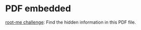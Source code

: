 # PDF embedded

[root-me challenge](https://www.root-me.org/en/Challenges/Steganography/PDF-Embedded): Find the hidden information in this PDF file.
